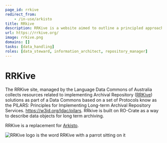 ```yaml
---
page_id: rrkive
redirect_from:
    - /in-use/arkisto
title: RRkive
description: RRKive is a website aimed to outline a principled approach to research data management with guidance on data storage and metadata 
url: https://rrkive.org/
image: rrkive.png
domains: []
tasks: [data_handling]
roles: [data_steward, information_architect, repository_manager]
---
```


# RRKive


The RRKive site, managed by the Language Data Commons of Australia collects resources related to implementing Archival Repository ([RRKive](https://rkive.org/)) solutions as part of a Data Commons based on a set of Protocols know as the PILARS: Principles for Implementing Long-term Archival Repository Services. https://w3id.org/ldac/pilars. RRkive is built on RO-Crate as a way to describe data objects for long term archiving.

RRKive is a replacement for [Arkisto](arkisto).



![RRKive logo is the word RRKive with a parrot sitting on it](assets/img/rrkive.png)
